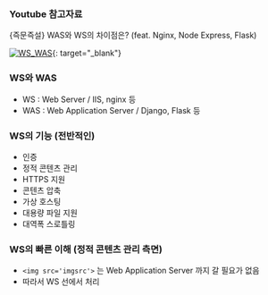 <h3>Youtube 참고자료</h3>
{즉문즉설} WAS와 WS의 차이점은? (feat. Nginx, Node Express, Flask) 

[![WS_WAS](https://i.ytimg.com/vi/6xl3wKMjmWg/hqdefault.jpg?s…AFwAcABBg==&rs=AOn4CLAPDX4cbHWuKmJzy-aBQ45nMft-ag)](https://www.youtube.com/watch?v=6xl3wKMjmWg "{즉문즉설} WAS와 WS의 차이점은? (feat. Nginx, Node Express, Flask)"){: target="_blank"}

<h3>WS와 WAS</h3>

- WS : Web Server / IIS, nginx 등
- WAS : Web Application Server / Django, Flask 등 

<h3>WS의 기능 (전반적인)</h3>

- 인증
- 정적 콘텐츠 관리
- HTTPS 지원
- 콘텐츠 압축
- 가상 호스팅
- 대용량 파일 지원
- 대역폭 스로틀링

<h3>WS의 빠른 이해 (정적 콘텐츠 관리 측면) </h3>

- `<img src='imgsrc'>` 는 Web Application Server 까지 갈 필요가 없음
- 따라서 WS 선에서 처리
